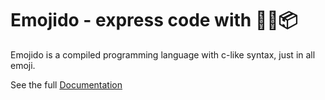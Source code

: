 # Emojido - express code with 🚀💥📦

Emojido is a compiled programming language with c-like syntax, just in all emoji.

See the full [Documentation]("https://emojido.flavianz.ch")
